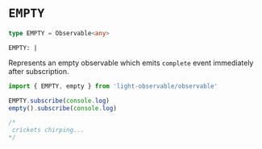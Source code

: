 # `EMPTY`
```typescript
type EMPTY = Observable<any>
```

```
EMPTY: |
```

Represents an empty observable which emits `complete` event immediately after subscription.

```typescript
import { EMPTY, empty } from 'light-observable/observable'

EMPTY.subscribe(console.log)
empty().subscribe(console.log)

/*
 crickets chirping...
*/
```

